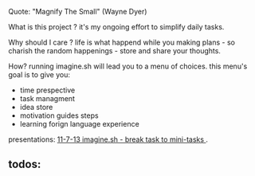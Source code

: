 Quote: 
"Magnify The Small" (Wayne Dyer) 

What is this project ?
it's my ongoing effort to simplify daily tasks.

Why should I care ?
life is what happend while you making plans -
so charish the random happenings - store and share your thoughts.

How?
running imagine.sh will lead you to a menu of choices.
this menu's goal is to give you:
- time prespective
- task managment
- idea store
- motivation guides steps
- learning forign language experience

presentations:
        [ 11-7-13 imagine.sh - break task to mini-tasks ](http://ascii.io/a/4113).


todos:
------

